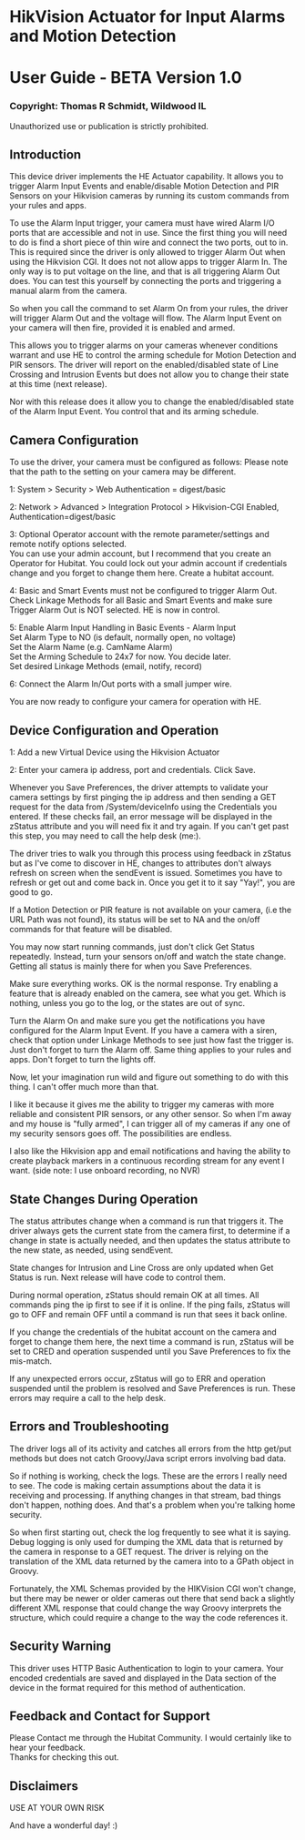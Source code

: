 # HikVision Actuator for Input Alarms and Motion Detection
# User Guide - BETA Version 1.0
### Copyright: Thomas R Schmidt, Wildwood IL
Unauthorized use or publication is strictly prohibited.
## Introduction
This device driver implements the HE Actuator capability. It allows you to trigger Alarm Input Events and enable/disable Motion Detection and PIR Sensors on your Hikvision cameras by running its custom commands from your rules and apps.
 
To use the Alarm Input trigger, your camera must have wired Alarm I/O ports that are accessible and not in use. Since the first thing you will need to do is find a short piece of thin wire and connect the two ports, out to in. This is required since the driver is only allowed to trigger Alarm Out when using the Hikvision CGI. It does not not allow apps to trigger Alarm In. The only way is to put voltage on the line, and that is all triggering Alarm Out does. You can test this yourself by connecting the ports and triggering a manual alarm from the camera.
 
So when you call the command to set Alarm On from your rules, the driver will trigger Alarm Out and the voltage will flow. The Alarm Input Event on your camera will then fire, provided it is enabled and armed.
 
This allows you to trigger alarms on your cameras whenever conditions warrant and use HE to control the arming schedule for Motion Detection and PIR sensors. The driver will report on the enabled/disabled state of Line Crossing and Intrusion Events but does not allow you to change their state at this time (next release).
 
Nor with this release does it allow you to change the enabled/disabled state of the Alarm Input Event. You control that and its arming schedule.
 
## Camera Configuration
To use the driver, your camera must be configured as follows:
Please note that the path to the setting on your camera may be different.
 
1: System > Security > Web Authentication = digest/basic
 
2: Network > Advanced > Integration Protocol >
   Hikvision-CGI Enabled, Authentication=digest/basic
 
3: Optional Operator account with the remote parameter/settings and remote notify options selected.  
    You can use your admin account, but I recommend that you create an Operator for Hubitat. You could lock out your admin account if credentials change and you forget to change them here. Create a hubitat account.
 
4: Basic and Smart Events must not be configured to trigger Alarm Out.  
   Check Linkage Methods for all Basic and Smart Events and make sure Trigger Alarm Out is NOT selected. HE is now in control.   
 
5: Enable Alarm Input Handling in Basic Events - Alarm Input   
Set Alarm Type to NO (is default, normally open, no voltage)   
Set the Alarm Name (e.g. CamName Alarm)   
Set the Arming Schedule to 24x7 for now. You decide later.   
Set desired Linkage Methods (email, notify, record)   
    
6: Connect the Alarm In/Out ports with a small jumper wire.
 
You are now ready to configure your camera for operation with HE.
 
## Device Configuration and Operation
1: Add a new Virtual Device using the Hikvision Actuator

2: Enter your camera ip address, port and credentials. Click Save.
 
Whenever you Save Preferences, the driver attempts to validate your camera settings by first pinging the ip address and then sending a GET request for the data from /System/deviceInfo using the Credentials you entered. If these checks fail, an error message will be displayed in the zStatus attribute and you will need fix it and try again. If you can't get past this step, you may need to call the help desk (me:).
 
The driver tries to walk you through this process using feedback in zStatus but as I've come to discover in HE, changes to attributes don't always refresh on screen when the sendEvent is issued. Sometimes you have to refresh or get out and come back in. Once you get it to it say "Yay!", you are good to go.
 
If a Motion Detection or PIR feature is not available on your camera, (i.e the URL Path was not found), its status will be set to NA and the on/off commands for that feature will be disabled.
 
You may now start running commands, just don't click Get Status repeatedly. Instead, turn your sensors on/off and watch the state change. Getting all status is mainly there for when you Save Preferences.
 
Make sure everything works. OK is the normal response. Try enabling a feature that is already enabled on the camera, see what you get. Which is nothing, unless you go to the log, or the states are out of sync.
 
Turn the Alarm On and make sure you get the notifications you have configured for the Alarm Input Event. If you have a camera with a siren, check that option under Linkage Methods to see just how fast the trigger is. Just don't forget to turn the Alarm off. Same thing applies to your rules and apps. Don't forget to turn the lights off.
 
Now, let your imagination run wild and figure out something to do with this thing. I can't offer much more than that.
 
I like it because it gives me the ability to trigger my cameras with more reliable and consistent PIR sensors, or any other sensor. So when I'm away and my house is "fully armed", I can trigger all of my cameras if any one of my security sensors goes off. The possibilities are endless.
 
I also like the Hikvision app and email notifications and having the ability to create playback markers in a continuous recording stream for any event I want. (side note: I use onboard recording, no NVR)
 
## State Changes During Operation
The status attributes change when a command is run that triggers it. The driver always gets the current state from the camera first, to determine if a change in state is actually needed, and then updates the status attribute to the new state, as needed, using sendEvent.

State changes for Intrusion and Line Cross are only updated when Get Status is run. Next release will have code to control them. 
 
During normal operation, zStatus should remain OK at all times. All commands ping the ip first to see if it is online. If the ping fails, zStatus will go to OFF and remain OFF until a command is run that sees it back online.
 
If you change the credentials of the hubitat account on the camera and forget to change them here, the next time a command is run, zStatus will be set to CRED and operation suspended until you Save Preferences to fix the mis-match.
 
If any unexpected errors occur, zStatus will go to ERR and operation suspended until the problem is resolved and Save Preferences is run. These errors may require a call to the help desk.
## Errors and Troubleshooting
The driver logs all of its activity and catches all errors from the http get/put methods but does not catch Groovy/Java script errors involving bad data.
 
So if nothing is working, check the logs. These are the errors I really need to see. The code is making certain assumptions about the data it is receiving and processing. If anything changes in that stream, bad things don't happen, nothing does. And that's a problem when you're talking home security.
 
So when first starting out, check the log frequently to see what it is saying. Debug logging is only used for dumping the XML data that is returned by the camera in response to a GET request. The driver is relying on the translation of the XML data returned by the camera into to a GPath object in Groovy.
 
Fortunately, the XML Schemas provided by the HIKVision CGI won't change, but there may be newer or older cameras out there that send back a slightly different XML response that could change the way Groovy interprets the structure, which could require a change to the way the code references it.
## Security Warning
This driver uses HTTP Basic Authentication to login to your camera. Your encoded credentials are saved and displayed in the Data section of the device in the format required for this method of authentication.
## Feedback and Contact for Support
Please Contact me through the Hubitat Community. I would certainly like to hear your feedback.  
Thanks for checking this out.
## Disclaimers
USE AT YOUR OWN RISK

And have a wonderful day! :)

